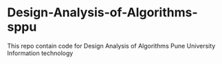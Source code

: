 # Design-Analysis-of-Algorithms-sppu

This repo contain code for Design Analysis of Algorithms Pune University Information technology
